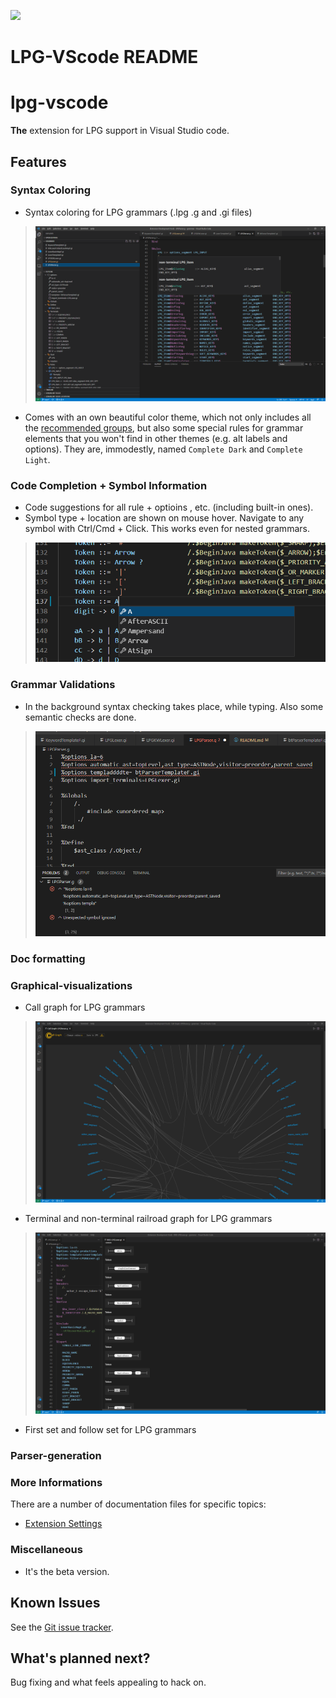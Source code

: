 [![](https://vsmarketplacebadge.apphb.com/version-short/A-LPG.lpg-vscode.svg)](https://marketplace.visualstudio.com/items?itemName=kuafuwang.lpg-vscode)


# LPG-VScode README

# lpg-vscode
**The** extension for LPG support in Visual Studio code.
## Features


### Syntax Coloring

* Syntax coloring for LPG grammars (.lpg .g and .gi files)
>![Syntax Coloring](https://raw.githubusercontent.com/A-LPG/LPG-VScode/master/doc/img/hover.png)

* Comes with an own beautiful color theme, which not only includes all the [recommended groups](http://manual.macromates.com/en/language_grammars), but also some special rules for grammar elements that you won't find in other themes (e.g. alt labels and options). They are, immodestly, named `Complete Dark` and `Complete Light`.

### Code Completion + Symbol Information

* Code suggestions for all rule + optioins ,  etc. (including built-in ones).
* Symbol type + location are shown on mouse hover. Navigate to any symbol with Ctrl/Cmd + Click. This works even for nested grammars.
>![completion](https://raw.githubusercontent.com/A-LPG/LPG-VScode/master/doc/img/completion.png)


### Grammar Validations

* In the background syntax checking takes place, while typing. Also some semantic checks are done.
>![](https://raw.githubusercontent.com/A-LPG/LPG-VScode/master/doc/img/dianosic.png)


### Doc formatting

### Graphical-visualizations

* Call graph for LPG grammars 
>![Call graph](https://raw.githubusercontent.com/A-LPG/LPG-VScode/master/doc/img/call_graph.png )

* Terminal and non-terminal  railroad graph for LPG grammars 
>![Rule RailRoad](https://raw.githubusercontent.com/A-LPG/LPG-VScode/master/doc/img/railroad.png )

* First set and follow set for LPG grammars 
  
### Parser-generation


### More Informations
There are a number of documentation files for specific topics:


* [Extension Settings](https://github.com/A-LPG/LPG-VScode/blob/main/doc/extension-settings.md)



### Miscellaneous

* It's the beta version.


## Known Issues

See the [Git issue tracker](https://github.com/A-LPG/LPG-VScode/issues).

## What's planned next?

Bug fixing and what feels appealing to hack on.
